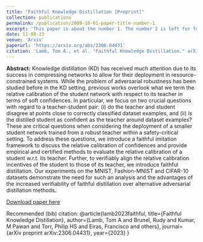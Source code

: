 ```yaml
---
title: "Faithful Knowledge Distillation [Preprint]"
collection: publications
permalink: /publication/2009-10-01-paper-title-number-1
excerpt: 'This paper is about the number 1. The number 2 is left for future work.'
date: 11-08-23
venue: 'Arxiv'
paperurl: 'https://arxiv.org/abs/2306.04431'
citation: 'Lamb, Tom A., et al. "Faithful Knowledge Distillation." arXiv preprint arXiv:2306.04431 (2023).'
---
```

**Abstract:** Knowledge distillation (KD) has received much attention due to its success in compressing networks to allow for their deployment in resource-constrained systems. While the problem of adversarial robustness has been studied before in the KD setting, previous works overlook what we term the relative calibration of the student network with respect to its teacher in terms of soft confidences. In particular, we focus on two crucial questions with regard to a teacher-student pair: (i) do the teacher and student disagree at points close to correctly classified dataset examples, and (ii) is the distilled student as confident as the teacher around dataset examples? These are critical questions when considering the deployment of a smaller student network trained from a robust teacher within a safety-critical setting. To address these questions, we introduce a faithful imitation framework to discuss the relative calibration of confidences and provide empirical and certified methods to evaluate the relative calibration of a student w.r.t. its teacher. Further, to verifiably align the relative calibration incentives of the student to those of its teacher, we introduce faithful distillation. Our experiments on the MNIST, Fashion-MNIST and CIFAR-10 datasets demonstrate the need for such an analysis and the advantages of the increased verifiability of faithful distillation over alternative adversarial distillation methods.

[Download paper here](https://arxiv.org/pdf/2306.04431.pdf)

Recommended (bib) citation: 
@article{lamb2023faithful,
  title={Faithful Knowledge Distillation},
  author={Lamb, Tom A and Brunel, Rudy and Kumar, M Pawan and Torr, Philip HS and Eiras, Francisco and others},
  journal={arXiv preprint arXiv:2306.04431},
  year={2023}
}